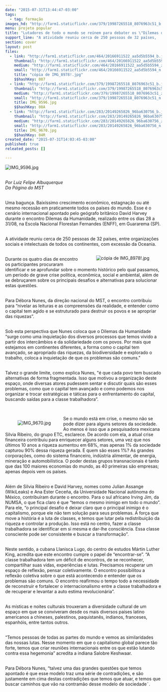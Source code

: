 ```yaml
---
date: "2015-07-31T13:44:47-03:00"
tags:
  - tag: formação
images_hd: "http://farm1.staticflickr.com/379/19987265518_8076963c51_b.jpg"
menu: projeto popular
title: "Lutadores de todo o mundo se reúnem para debater os \"Dilemas da Humanidade\""
support_line: "A atividade reuniu cerca de 250 pessoas de 32 países,   entre organizações sociais e intelectuais, na Escola Nacional Florestan Fernandes."
section: cover
layout: post
files:
  - link: "http://farm1.staticflickr.com/464/20166911522_aa5d5b5594_b.jpg"
    thumbnail: "http://farm1.staticflickr.com/464/20166911522_aa5d5b5594_t.jpg"
    medium: "http://farm1.staticflickr.com/464/20166911522_aa5d5b5594_z.jpg"
    small: "http://farm1.staticflickr.com/464/20166911522_aa5d5b5594_n.jpg"
    title: "cópia de IMG_8978!.jpg"
    $$hashKey: 087
  - link: "http://farm1.staticflickr.com/379/19987265518_8076963c51_b.jpg"
    thumbnail: "http://farm1.staticflickr.com/379/19987265518_8076963c51_t.jpg"
    medium: "http://farm1.staticflickr.com/379/19987265518_8076963c51_z.jpg"
    small: "http://farm1.staticflickr.com/379/19987265518_8076963c51_n.jpg"
    title: IMG_9596.jpg
    $$hashKey: 08A
  - link: "http://farm1.staticflickr.com/283/20149265826_96ba630756_b.jpg"
    thumbnail: "http://farm1.staticflickr.com/283/20149265826_96ba630756_t.jpg"
    medium: "http://farm1.staticflickr.com/283/20149265826_96ba630756_z.jpg"
    small: "http://farm1.staticflickr.com/283/20149265826_96ba630756_n.jpg"
    title: IMG_9670.jpg
    $$hashKey: 04R
created_date: "2015-07-31T14:03:45-03:00"
published: true
releated_posts: []

---
```

<p><img alt="IMG_9596.jpg" src="http://farm1.staticflickr.com/379/19987265518_8076963c51_b.jpg" /></p>

<p><br />
<em>Por Luiz Felipe Albuquerque<br />
Da P&aacute;gina do MST</em></p>

<p class="p2"><br />
Uma bagun&ccedil;a. Baix&iacute;ssimo crescimento econ&ocirc;mico, estagna&ccedil;&atilde;o ou at&eacute; mesmo recess&atilde;o em praticamente todos os pa&iacute;ses do mundo. Esse &eacute; o cen&aacute;rio internacional apontado pelo ge&oacute;grafo brit&acirc;nico&nbsp;David Harvey durante o encontro Dilemas da Humanidade, realizado entre os dias 28 a 31/08, na Escola Nacional Florestan Fernandes (ENFF), em Guararema (SP).</p>

<p class="p1"><br />
A atividade reuniu cerca de 250 pessoas de 32 pa&iacute;ses, entre organiza&ccedil;&otilde;es sociais e intelectuais de todos os continentes, com excess&atilde;o da Oceania.&nbsp;</p>

<figure class="image" style="float:right"><img alt="cópia de IMG_8978!.jpg" src="http://farm1.staticflickr.com/464/20166911522_aa5d5b5594_b.jpg" />
<figcaption></figcaption>
</figure>

<p class="p1"><br />
Durante os quatro dias de encontro os participantes procuraram identificar e se aprofundar sobre o momento hist&oacute;rico pelo qual passamos, um per&iacute;odo de grave&nbsp;crise pol&iacute;tica, econ&ocirc;mica, social e ambiental, al&eacute;m de se debru&ccedil;arem sobre os principais desafios e alternativas para solucionar estas quest&otilde;es.</p>

<p class="p1"><br />
Para D&eacute;bora Nunes, da dire&ccedil;&atilde;o nacional do MST, o encontro contribuiu para &ldquo;nivelar as leituras e as compreens&otilde;es da realidade, e entender como o capital tem agido e se estruturado para destruir os povos e se apropriar das riquezas&rdquo;.</p>

<p class="p1"><br />
Sob esta perspectiva que Nunes coloca que o Dilemas da Humanidade &ldquo;surge como uma inquieta&ccedil;&atilde;o dos diversos processos que temos vivido a partir dos interc&acirc;mbios e da solidariedade com os povos. Por mais que estejamos em continentes diferentes, a forma como o capital tem avan&ccedil;ado, se apropriado das riquezas, da biodiversidade e explorado o trabalho, coloca a inquieta&ccedil;&atilde;o de que os problemas s&atilde;o comuns.&quot;</p>

<p class="p1"><br />
Talvez o grande limite, como explica Nunes,&nbsp;&quot;&eacute; que cada povo tem buscado alternativas de forma fragmentada. Isso que motivou a organiza&ccedil;&atilde;o deste espa&ccedil;o, onde diversas atores pudessem sentar e discutir quais s&atilde;o esses problemas, como que o capital tem avan&ccedil;ado e como podemos nos organizar e trocar estrat&eacute;gicas e t&aacute;ticas para o enfrentamento do capital, buscando sa&iacute;das para a classe trabalhadora&rdquo;.</p>

<p class="p1">&nbsp;</p>

<figure class="image" style="float:left"><img alt="IMG_9670.jpg" src="http://farm1.staticflickr.com/283/20149265826_96ba630756_b.jpg" />
<figcaption></figcaption>
</figure>

<p class="p1">Se o mundo est&aacute; em crise, o mesmo n&atilde;o se pode dizer para alguns setores da sociedade. Ao menos &eacute; isso que a pesquisadora&nbsp;mexicana Silvia Ribeiro,&nbsp;do grupo ETC, esclarece. De acordo com ela, a atual crise financeira contribuiu para enriquecer alguns setores, uma vez que nos &uacute;ltimos 10 anos a riqueza aumentou em 68%, mas apenas 1% da sociedade capturou 90% dessa riqueza gerada. E quem s&atilde;o esses 1%? As grandes corpora&ccedil;&otilde;es, como do sistema financeiro, ind&uacute;stria alimentar, de energia, minera&ccedil;&atilde;o e automobil&iacute;stica. O poder destas grupos transnacionais &eacute; tanto que das 100 maiores economias do mundo, as 40 primeiras s&atilde;o empresas; apenas depois vem os pa&iacute;ses.</p>

<p class="p1"><br />
Al&eacute;m de Silvia Ribeiro e David Harvey, nomes como Julian Assange (WikiLeaks) e Ana Ester Cece&ntilde;a, da Universidade Nacional aut&ocirc;noma do M&eacute;xico, contribu&iacute;ram durante o encontro. Para o sul africano Irving Jim, da NUMSA, o que fica claro &eacute; que &ldquo;temos o mesmo inimigo em todo o mundo&rdquo;. Para ele, &ldquo;o principal desafio &eacute; deixar claro que o principal inimigo &eacute; o capitalismo, porque ele n&atilde;o tem solu&ccedil;&atilde;o para seus problemas. A for&ccedil;a que move a hist&oacute;ria &eacute; a luta de classes, e temos que lutar pela redistribui&ccedil;&atilde;o da riqueza e controlar a produ&ccedil;&atilde;o. Isso est&aacute; no centro, fazer a classe trabalhadora se identificar em si mesma e dar-lhe consci&ecirc;ncia. Essa classe consciente pode ser consistente e buscar a transforma&ccedil;&atilde;o&rdquo;.</p>

<p class="p1"><br />
Neste sentido, a cubana Llanisca Lugo, do centro de estudos M&aacute;rtin Luther King, acredita que este encontro cumpre o papel de &ldquo;encontrar-se&rdquo;. &ldquo;A classe trabalhadora tem um d&eacute;ficit de encontros, de se reconhecer, compartilhar suas vidas, experi&ecirc;ncias e lutas. Precisamos recuperar um espa&ccedil;o de reflex&atilde;o, pensar coletivamente. O encontro possibilitou a reflex&atilde;o coletiva sobre o que est&aacute; acontecendo e entender que os problemas s&atilde;o comuns. O encontro reafirmou o tempo todo a necessidade de reconstruir e fortalecer o internacionalismo entre a classe trabalhadora e de recuperar e levantar a auto estima revolucion&aacute;ria&rdquo;.</p>

<p class="p1"><br />
As m&iacute;sticas e noites culturais trouxeram a diversidade cultural de um espa&ccedil;o em que se conviveram desde os mais diversos pa&iacute;ses latino americanos a chineses, palestinos, paquistan&ecirc;s, indianos, franceses, espanh&oacute;is, entre tantos outros.</p>

<p class="p1"><br />
&ldquo;Temos pessoas de todas as partes do mundo e vemos as similaridades das nossas lutas. Nesse momento em que o capitalismo global parece t&atilde;o forte, temos que criar reuni&otilde;es internacionais entre os que est&atilde;o lutando contra essa hegemonia&rdquo; acredita a indiana Salobre Keshwaar.</p>

<p class="p1"><br />
Para D&eacute;bora Nunes, &ldquo;talvez uma das grandes quest&otilde;es que temos apontado &eacute; que esse modelo traz uma s&eacute;rie de contradi&ccedil;&otilde;es, e s&atilde;o justamente em cima destas contradi&ccedil;&otilde;es que temos que atuar, e temos que buscar caminhos que v&atilde;o&nbsp;na contram&atilde;o desse modelo de sociedade&tilde;.</p>
